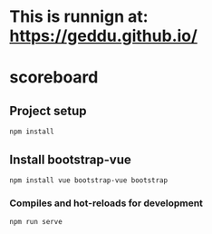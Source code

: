# This is runnign at: https://geddu.github.io/

# scoreboard

## Project setup
```
npm install
```

## Install bootstrap-vue
```
npm install vue bootstrap-vue bootstrap
```

### Compiles and hot-reloads for development
```
npm run serve
```
